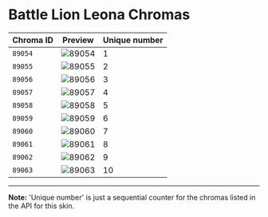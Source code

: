 # Battle Lion Leona Chromas

| Chroma ID | Preview | Unique number |
|---|---|---|
| `89054` | ![89054](https://raw.communitydragon.org/latest/plugins/rcp-be-lol-game-data/global/default/v1/champion-chroma-images/89/89054.png) | 1 |
| `89055` | ![89055](https://raw.communitydragon.org/latest/plugins/rcp-be-lol-game-data/global/default/v1/champion-chroma-images/89/89055.png) | 2 |
| `89056` | ![89056](https://raw.communitydragon.org/latest/plugins/rcp-be-lol-game-data/global/default/v1/champion-chroma-images/89/89056.png) | 3 |
| `89057` | ![89057](https://raw.communitydragon.org/latest/plugins/rcp-be-lol-game-data/global/default/v1/champion-chroma-images/89/89057.png) | 4 |
| `89058` | ![89058](https://raw.communitydragon.org/latest/plugins/rcp-be-lol-game-data/global/default/v1/champion-chroma-images/89/89058.png) | 5 |
| `89059` | ![89059](https://raw.communitydragon.org/latest/plugins/rcp-be-lol-game-data/global/default/v1/champion-chroma-images/89/89059.png) | 6 |
| `89060` | ![89060](https://raw.communitydragon.org/latest/plugins/rcp-be-lol-game-data/global/default/v1/champion-chroma-images/89/89060.png) | 7 |
| `89061` | ![89061](https://raw.communitydragon.org/latest/plugins/rcp-be-lol-game-data/global/default/v1/champion-chroma-images/89/89061.png) | 8 |
| `89062` | ![89062](https://raw.communitydragon.org/latest/plugins/rcp-be-lol-game-data/global/default/v1/champion-chroma-images/89/89062.png) | 9 |
| `89063` | ![89063](https://raw.communitydragon.org/latest/plugins/rcp-be-lol-game-data/global/default/v1/champion-chroma-images/89/89063.png) | 10 |

---

**Note:** 'Unique number' is just a sequential counter for the chromas listed in the API for this skin.